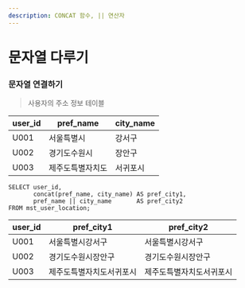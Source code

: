 ```yaml
---
description: CONCAT 함수, || 연산자
---
```


# 문자열 다루기

### 문자열 연결하기

> 사용자의 주소 정보 테이블

| user\_id | pref\_name | city\_name |
| -------- | ---------- | ---------- |
| U001     | 서울특별시      | 강서구        |
| U002     | 경기도수원시     | 장안구        |
| U003     | 제주도특별자치도   | 서귀포시       |

```
SELECT user_id,
       concat(pref_name, city_name) AS pref_city1,
       pref_name || city_name       AS pref_city2
FROM mst_user_location;
```

| user\_id | pref\_city1  | pref\_city2  |
| -------- | ------------ | ------------ |
| U001     | 서울특별시강서구     | 서울특별시강서구     |
| U002     | 경기도수원시장안구    | 경기도수원시장안구    |
| U003     | 제주도특별자치도서귀포시 | 제주도특별자치도서귀포시 |
